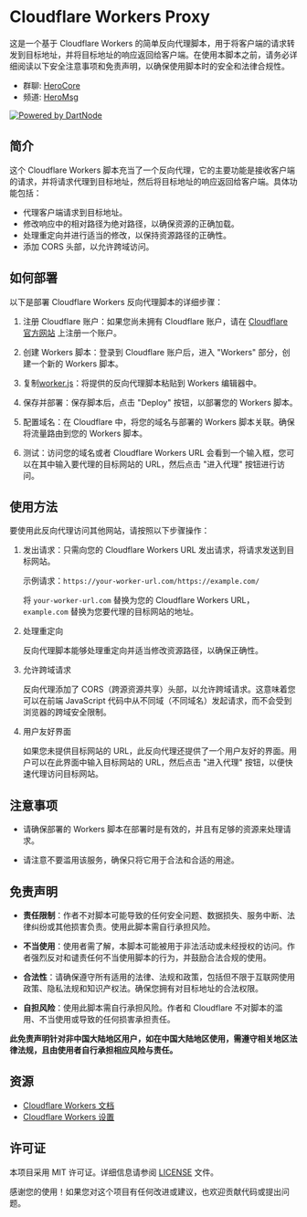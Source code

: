 # Cloudflare Workers Proxy

这是一个基于 Cloudflare Workers 的简单反向代理脚本，用于将客户端的请求转发到目标地址，并将目标地址的响应返回给客户端。在使用本脚本之前，请务必详细阅读以下安全注意事项和免责声明，以确保使用脚本时的安全和法律合规性。

- 群聊: [HeroCore](https://t.me/HeroCore)
- 频道: [HeroMsg](https://t.me/HeroMsg)

[![Powered by DartNode](https://dartnode.com/branding/DN-Open-Source-sm.png)](https://dartnode.com "Powered by DartNode - Free VPS for Open Source")


## 简介

这个 Cloudflare Workers 脚本充当了一个反向代理，它的主要功能是接收客户端的请求，并将请求代理到目标地址，然后将目标地址的响应返回给客户端。具体功能包括：

- 代理客户端请求到目标地址。
- 修改响应中的相对路径为绝对路径，以确保资源的正确加载。
- 处理重定向并进行适当的修改，以保持资源路径的正确性。
- 添加 CORS 头部，以允许跨域访问。

## 如何部署

以下是部署 Cloudflare Workers 反向代理脚本的详细步骤：

1. 注册 Cloudflare 账户：如果您尚未拥有 Cloudflare 账户，请在 [Cloudflare 官方网站](https://www.cloudflare.com/) 上注册一个账户。

2. 创建 Workers 脚本：登录到 Cloudflare 账户后，进入 "Workers" 部分，创建一个新的 Workers 脚本。

3. 复制[worker.js](worker.js)：将提供的反向代理脚本粘贴到 Workers 编辑器中。

4. 保存并部署：保存脚本后，点击 "Deploy" 按钮，以部署您的 Workers 脚本。

5. 配置域名：在 Cloudflare 中，将您的域名与部署的 Workers 脚本关联。确保将流量路由到您的 Workers 脚本。

6. 测试：访问您的域名或者 Cloudflare Workers URL 会看到一个输入框，您可以在其中输入要代理的目标网站的 URL，然后点击 "进入代理" 按钮进行访问。

## 使用方法

要使用此反向代理访问其他网站，请按照以下步骤操作：

1. 发出请求：只需向您的 Cloudflare Workers URL 发出请求，将请求发送到目标网站。

   示例请求：`https://your-worker-url.com/https://example.com/`

   将 `your-worker-url.com` 替换为您的 Cloudflare Workers URL，`example.com` 替换为您要代理的目标网站的地址。

2. 处理重定向

   反向代理脚本能够处理重定向并适当修改资源路径，以确保正确性。

3. 允许跨域请求

   反向代理添加了 CORS（跨源资源共享）头部，以允许跨域请求。这意味着您可以在前端 JavaScript 代码中从不同域（不同域名）发起请求，而不会受到浏览器的跨域安全限制。

4. 用户友好界面

   如果您未提供目标网站的 URL，此反向代理还提供了一个用户友好的界面。用户可以在此界面中输入目标网站的 URL，然后点击 "进入代理" 按钮，以便快速代理访问目标网站。

## 注意事项

- 请确保部署的 Workers 脚本在部署时是有效的，并且有足够的资源来处理请求。

- 请注意不要滥用该服务，确保只将它用于合法和合适的用途。

## 免责声明

- **责任限制**：作者不对脚本可能导致的任何安全问题、数据损失、服务中断、法律纠纷或其他损害负责。使用此脚本需自行承担风险。

- **不当使用**：使用者需了解，本脚本可能被用于非法活动或未经授权的访问。作者强烈反对和谴责任何不当使用脚本的行为，并鼓励合法合规的使用。

- **合法性**：请确保遵守所有适用的法律、法规和政策，包括但不限于互联网使用政策、隐私法规和知识产权法。确保您拥有对目标地址的合法权限。

- **自担风险**：使用此脚本需自行承担风险。作者和 Cloudflare 不对脚本的滥用、不当使用或导致的任何损害承担责任。

**此免责声明针对非中国大陆地区用户，如在中国大陆地区使用，需遵守相关地区法律法规，且由使用者自行承担相应风险与责任。**


## 资源

- [Cloudflare Workers 文档](https://developers.cloudflare.com/workers)
- [Cloudflare Workers 设置](https://developers.cloudflare.com/workers/platform/settings)

## 许可证

本项目采用 MIT 许可证。详细信息请参阅 [LICENSE](LICENSE) 文件。

感谢您的使用！如果您对这个项目有任何改进或建议，也欢迎贡献代码或提出问题。
